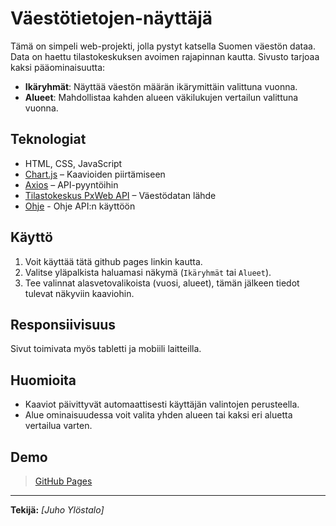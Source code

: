 # Väestötietojen-näyttäjä

Tämä on simpeli web-projekti, jolla pystyt katsella Suomen väestön dataa. Data on haettu tilastokeskuksen avoimen rajapinnan kautta. Sivusto tarjoaa kaksi pääominaisuutta:

- **Ikäryhmät**: Näyttää väestön määrän ikärymittäin valittuna vuonna.
- **Alueet**: Mahdollistaa kahden alueen väkilukujen vertailun valittuna vuonna.

## Teknologiat

- HTML, CSS, JavaScript
- [Chart.js](https://www.chartjs.org/) – Kaavioiden piirtämiseen
- [Axios](https://axios-http.com/) – API-pyyntöihin
- [Tilastokeskus PxWeb API](https://stat.fi/) – Väestödatan lähde
- [Ohje](https://stat.fi/media/uploads/org/avoindata/pxweb_api-ohje.pdf) - Ohje API:n käyttöön

## Käyttö

1. Voit käyttää tätä github pages linkin kautta.
2. Valitse yläpalkista haluamasi näkymä (`Ikäryhmät` tai `Alueet`).
3. Tee valinnat alasvetovalikoista (vuosi, alueet), tämän jälkeen tiedot tulevat näkyviin kaaviohin.

## Responsiivisuus

Sivut toimivata myös tabletti ja mobiili laitteilla.

## Huomioita

- Kaaviot päivittyvät automaattisesti käyttäjän valintojen perusteella.
- Alue ominaisuudessa voit valita yhden alueen tai kaksi eri aluetta vertailua varten.

## Demo

> [GitHub Pages](https://juhoylostalo.github.io/Vaestotietojen-nayttaja/index.html)


---

**Tekijä:** _[Juho Ylöstalo]_  

